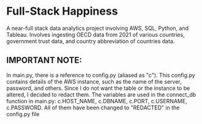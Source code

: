 # Full-Stack Happiness
A near-full stack data analytics project involving AWS, SQL, Python, and Tableau. Involves ingesting OECD data from 2021 of various countries, government trust data, and country abbreviation of countries data.

## IMPORTANT NOTE:
In main.py, there is a reference to config.py (aliased as "c"). This config.py contains details of the AWS instance, such as the name of the server, password, and others. Since I do not want the table or the instance to be altered, I decided to redact them.  The variables are used in the connect_db function in main.py: c.HOST_NAME, c.DBNAME, c.PORT, c.USERNAME, c.PASSWORD. All of them have been changed to "REDACTED" in the config.py file
